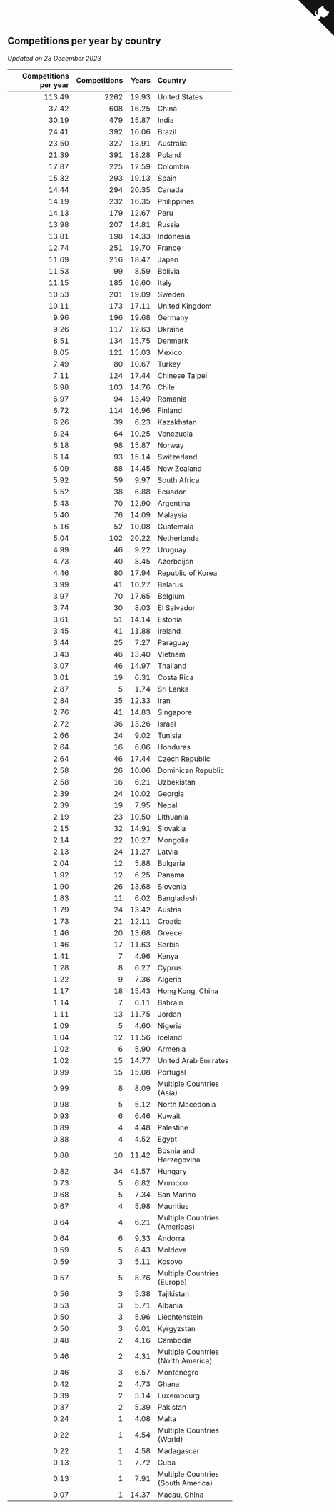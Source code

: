 ## Competitions per year by country

*Updated on 28 December 2023*

| Competitions per year | Competitions | Years | Country |
| ---: | ---: | ---: | :--- |
| 113.49 | 2262 | 19.93 | United States |
| 37.42 | 608 | 16.25 | China |
| 30.19 | 479 | 15.87 | India |
| 24.41 | 392 | 16.06 | Brazil |
| 23.50 | 327 | 13.91 | Australia |
| 21.39 | 391 | 18.28 | Poland |
| 17.87 | 225 | 12.59 | Colombia |
| 15.32 | 293 | 19.13 | Spain |
| 14.44 | 294 | 20.35 | Canada |
| 14.19 | 232 | 16.35 | Philippines |
| 14.13 | 179 | 12.67 | Peru |
| 13.98 | 207 | 14.81 | Russia |
| 13.81 | 198 | 14.33 | Indonesia |
| 12.74 | 251 | 19.70 | France |
| 11.69 | 216 | 18.47 | Japan |
| 11.53 | 99 | 8.59 | Bolivia |
| 11.15 | 185 | 16.60 | Italy |
| 10.53 | 201 | 19.09 | Sweden |
| 10.11 | 173 | 17.11 | United Kingdom |
| 9.96 | 196 | 19.68 | Germany |
| 9.26 | 117 | 12.63 | Ukraine |
| 8.51 | 134 | 15.75 | Denmark |
| 8.05 | 121 | 15.03 | Mexico |
| 7.49 | 80 | 10.67 | Turkey |
| 7.11 | 124 | 17.44 | Chinese Taipei |
| 6.98 | 103 | 14.76 | Chile |
| 6.97 | 94 | 13.49 | Romania |
| 6.72 | 114 | 16.96 | Finland |
| 6.26 | 39 | 6.23 | Kazakhstan |
| 6.24 | 64 | 10.25 | Venezuela |
| 6.18 | 98 | 15.87 | Norway |
| 6.14 | 93 | 15.14 | Switzerland |
| 6.09 | 88 | 14.45 | New Zealand |
| 5.92 | 59 | 9.97 | South Africa |
| 5.52 | 38 | 6.88 | Ecuador |
| 5.43 | 70 | 12.90 | Argentina |
| 5.40 | 76 | 14.09 | Malaysia |
| 5.16 | 52 | 10.08 | Guatemala |
| 5.04 | 102 | 20.22 | Netherlands |
| 4.99 | 46 | 9.22 | Uruguay |
| 4.73 | 40 | 8.45 | Azerbaijan |
| 4.46 | 80 | 17.94 | Republic of Korea |
| 3.99 | 41 | 10.27 | Belarus |
| 3.97 | 70 | 17.65 | Belgium |
| 3.74 | 30 | 8.03 | El Salvador |
| 3.61 | 51 | 14.14 | Estonia |
| 3.45 | 41 | 11.88 | Ireland |
| 3.44 | 25 | 7.27 | Paraguay |
| 3.43 | 46 | 13.40 | Vietnam |
| 3.07 | 46 | 14.97 | Thailand |
| 3.01 | 19 | 6.31 | Costa Rica |
| 2.87 | 5 | 1.74 | Sri Lanka |
| 2.84 | 35 | 12.33 | Iran |
| 2.76 | 41 | 14.83 | Singapore |
| 2.72 | 36 | 13.26 | Israel |
| 2.66 | 24 | 9.02 | Tunisia |
| 2.64 | 16 | 6.06 | Honduras |
| 2.64 | 46 | 17.44 | Czech Republic |
| 2.58 | 26 | 10.06 | Dominican Republic |
| 2.58 | 16 | 6.21 | Uzbekistan |
| 2.39 | 24 | 10.02 | Georgia |
| 2.39 | 19 | 7.95 | Nepal |
| 2.19 | 23 | 10.50 | Lithuania |
| 2.15 | 32 | 14.91 | Slovakia |
| 2.14 | 22 | 10.27 | Mongolia |
| 2.13 | 24 | 11.27 | Latvia |
| 2.04 | 12 | 5.88 | Bulgaria |
| 1.92 | 12 | 6.25 | Panama |
| 1.90 | 26 | 13.68 | Slovenia |
| 1.83 | 11 | 6.02 | Bangladesh |
| 1.79 | 24 | 13.42 | Austria |
| 1.73 | 21 | 12.11 | Croatia |
| 1.46 | 20 | 13.68 | Greece |
| 1.46 | 17 | 11.63 | Serbia |
| 1.41 | 7 | 4.96 | Kenya |
| 1.28 | 8 | 6.27 | Cyprus |
| 1.22 | 9 | 7.36 | Algeria |
| 1.17 | 18 | 15.43 | Hong Kong, China |
| 1.14 | 7 | 6.11 | Bahrain |
| 1.11 | 13 | 11.75 | Jordan |
| 1.09 | 5 | 4.60 | Nigeria |
| 1.04 | 12 | 11.56 | Iceland |
| 1.02 | 6 | 5.90 | Armenia |
| 1.02 | 15 | 14.77 | United Arab Emirates |
| 0.99 | 15 | 15.08 | Portugal |
| 0.99 | 8 | 8.09 | Multiple Countries (Asia) |
| 0.98 | 5 | 5.12 | North Macedonia |
| 0.93 | 6 | 6.46 | Kuwait |
| 0.89 | 4 | 4.48 | Palestine |
| 0.88 | 4 | 4.52 | Egypt |
| 0.88 | 10 | 11.42 | Bosnia and Herzegovina |
| 0.82 | 34 | 41.57 | Hungary |
| 0.73 | 5 | 6.82 | Morocco |
| 0.68 | 5 | 7.34 | San Marino |
| 0.67 | 4 | 5.98 | Mauritius |
| 0.64 | 4 | 6.21 | Multiple Countries (Americas) |
| 0.64 | 6 | 9.33 | Andorra |
| 0.59 | 5 | 8.43 | Moldova |
| 0.59 | 3 | 5.11 | Kosovo |
| 0.57 | 5 | 8.76 | Multiple Countries (Europe) |
| 0.56 | 3 | 5.38 | Tajikistan |
| 0.53 | 3 | 5.71 | Albania |
| 0.50 | 3 | 5.96 | Liechtenstein |
| 0.50 | 3 | 6.01 | Kyrgyzstan |
| 0.48 | 2 | 4.16 | Cambodia |
| 0.46 | 2 | 4.31 | Multiple Countries (North America) |
| 0.46 | 3 | 6.57 | Montenegro |
| 0.42 | 2 | 4.73 | Ghana |
| 0.39 | 2 | 5.14 | Luxembourg |
| 0.37 | 2 | 5.39 | Pakistan |
| 0.24 | 1 | 4.08 | Malta |
| 0.22 | 1 | 4.54 | Multiple Countries (World) |
| 0.22 | 1 | 4.58 | Madagascar |
| 0.13 | 1 | 7.72 | Cuba |
| 0.13 | 1 | 7.91 | Multiple Countries (South America) |
| 0.07 | 1 | 14.37 | Macau, China |


<a href="https://github.com/jonatanklosko/wca_statistics" class="github-corner" aria-label="View source on Github"><svg width="80" height="80" viewBox="0 0 250 250" style="fill:#151513; color:#fff; position: absolute; top: 0; border: 0; right: 0;" aria-hidden="true"><path d="M0,0 L115,115 L130,115 L142,142 L250,250 L250,0 Z"></path><path d="M128.3,109.0 C113.8,99.7 119.0,89.6 119.0,89.6 C122.0,82.7 120.5,78.6 120.5,78.6 C119.2,72.0 123.4,76.3 123.4,76.3 C127.3,80.9 125.5,87.3 125.5,87.3 C122.9,97.6 130.6,101.9 134.4,103.2" fill="currentColor" style="transform-origin: 130px 106px;" class="octo-arm"></path><path d="M115.0,115.0 C114.9,115.1 118.7,116.5 119.8,115.4 L133.7,101.6 C136.9,99.2 139.9,98.4 142.2,98.6 C133.8,88.0 127.5,74.4 143.8,58.0 C148.5,53.4 154.0,51.2 159.7,51.0 C160.3,49.4 163.2,43.6 171.4,40.1 C171.4,40.1 176.1,42.5 178.8,56.2 C183.1,58.6 187.2,61.8 190.9,65.4 C194.5,69.0 197.7,73.2 200.1,77.6 C213.8,80.2 216.3,84.9 216.3,84.9 C212.7,93.1 206.9,96.0 205.4,96.6 C205.1,102.4 203.0,107.8 198.3,112.5 C181.9,128.9 168.3,122.5 157.7,114.1 C157.9,116.9 156.7,120.9 152.7,124.9 L141.0,136.5 C139.8,137.7 141.6,141.9 141.8,141.8 Z" fill="currentColor" class="octo-body"></path></svg></a><style>.github-corner:hover .octo-arm{animation:octocat-wave 560ms ease-in-out}@keyframes octocat-wave{0%,100%{transform:rotate(0)}20%,60%{transform:rotate(-25deg)}40%,80%{transform:rotate(10deg)}}@media (max-width:500px){.github-corner:hover .octo-arm{animation:none}.github-corner .octo-arm{animation:octocat-wave 560ms ease-in-out}}</style>
